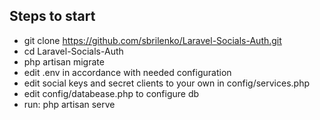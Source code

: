 ## Steps to start

- git clone https://github.com/sbrilenko/Laravel-Socials-Auth.git
- cd Laravel-Socials-Auth
- php artisan migrate
- edit .env in accordance with needed configuration
- edit social keys and secret clients to your own in config/services.php
- edit config/databease.php to configure db
- run: php artisan serve